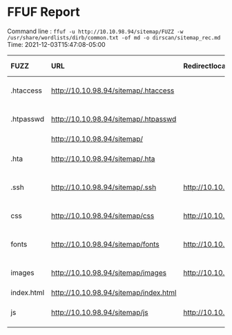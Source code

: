 # FFUF Report

  Command line : `ffuf -u http://10.10.98.94/sitemap/FUZZ -w /usr/share/wordlists/dirb/common.txt -of md -o dirscan/sitemap_rec.md`
  Time: 2021-12-03T15:47:08-05:00

  | FUZZ | URL | Redirectlocation | Position | Status Code | Content Length | Content Words | Content Lines | Content Type | ResultFile |
  | :- | :-- | :--------------- | :---- | :------- | :---------- | :------------- | :------------ | :--------- | :----------- |
  | .htaccess | http://10.10.98.94/sitemap/.htaccess |  | 12 | 403 | 276 | 20 | 10 | text/html; charset=iso-8859-1 |  |
  | .htpasswd | http://10.10.98.94/sitemap/.htpasswd |  | 13 | 403 | 276 | 20 | 10 | text/html; charset=iso-8859-1 |  |
  |  | http://10.10.98.94/sitemap/ |  | 1 | 200 | 21080 | 1305 | 517 | text/html |  |
  | .hta | http://10.10.98.94/sitemap/.hta |  | 11 | 403 | 276 | 20 | 10 | text/html; charset=iso-8859-1 |  |
  | .ssh | http://10.10.98.94/sitemap/.ssh | http://10.10.98.94/sitemap/.ssh/ | 22 | 301 | 317 | 20 | 10 | text/html; charset=iso-8859-1 |  |
  | css | http://10.10.98.94/sitemap/css | http://10.10.98.94/sitemap/css/ | 1114 | 301 | 316 | 20 | 10 | text/html; charset=iso-8859-1 |  |
  | fonts | http://10.10.98.94/sitemap/fonts | http://10.10.98.94/sitemap/fonts/ | 1648 | 301 | 318 | 20 | 10 | text/html; charset=iso-8859-1 |  |
  | images | http://10.10.98.94/sitemap/images | http://10.10.98.94/sitemap/images/ | 1991 | 301 | 319 | 20 | 10 | text/html; charset=iso-8859-1 |  |
  | index.html | http://10.10.98.94/sitemap/index.html |  | 2020 | 200 | 21080 | 1305 | 517 | text/html |  |
  | js | http://10.10.98.94/sitemap/js | http://10.10.98.94/sitemap/js/ | 2179 | 301 | 315 | 20 | 10 | text/html; charset=iso-8859-1 |  |
  